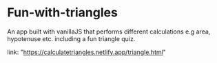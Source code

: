 # Fun-with-triangles

An app built with vanillaJS that performs different calculations e.g area, hypotenuse etc. including a fun triangle quiz.

link: "https://calculatetriangles.netlify.app/triangle.html"
